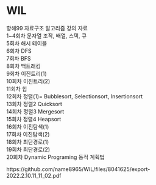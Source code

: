 # WIL
<p>항해99 자료구조 알고리즘 강의 자료<br />
1~4회차 문자열 조작, 배열, 스택, 큐<br />
5회차 해시 테이블<br />
6회차 DFS<br />
7회차 BFS<br />
8회차 백트래킹<br />
9회차 이진트리(1)<br />
10회차 이진트리(2)<br />
11회차 힙<br />
12회차 정렬(1)= Bubblesort, Selectionsort, Insertionsort<br />
13회차 정렬2 Quicksort<br />
14회차 정렬3 Mergesort<br />
15회차 정렬4 Heapsort<br />
16회차 이진탐색(1)<br />
17회차 이진탐색(2)<br />
18회차 최단경로(1)<br />
19회차 최단경로(2)<br />
20회차 Dynamic Programing 동적 계획법</p>
https://github.com/name8965/WIL/files/8041625/export-2022.2.10.11_11_02.pdf
